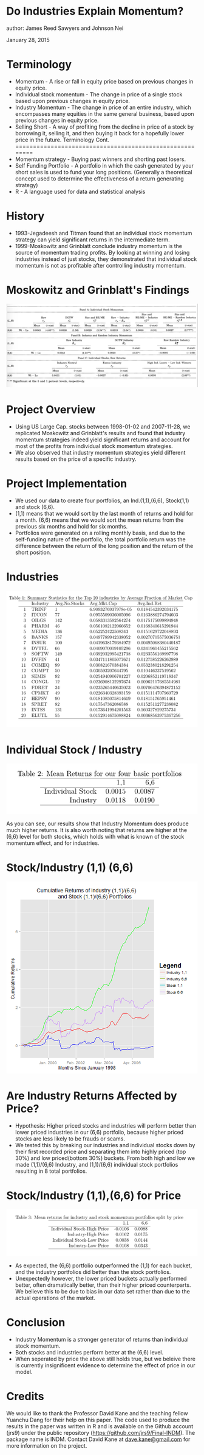 

Do Industries Explain Momentum?
========================================================
author: James Reed Sawyers and Johnson Nei

January 28, 2015

Terminology
========================================================
- Momentum - A rise or fall in equity price based on previous changes in equity price.
- Individual stock momentum - The change in price of a single stock based upon previous changes in equity price.
- Industry Momentum - The change in price of an entire industry, which encompasses many equities in the same general business, based upon previous changes in equity price.  
- Selling Short - A way of profiting from the decline in price of a stock by borrowing it, selling it, and then buying it back for a hopefully lower price in the future. 
Terminology Cont. 
========================================================
- Momentum strategy - Buying past winners and shorting past losers. 
- Self Funding Portfolio - A portfolio in which the cash generated by your short sales is used to fund your long positions. (Generally a theoretical concept used to determine the effectiveness of a return generating strategy)
- R - A language used for data and statistical analysis

History
========================================================
- 1993-Jegadeesh and Titman found that an individual stock momentum strategy can yield significant returns in the intermediate term.
- 1999-Moskowitz and Grinblatt conclude industry momentum is the source of momentum trading profits. By looking at winning and losing industries instead of just stocks, they demonstrated that individual stock momentum is not as profitable after controlling industry momentum.

Moskowitz and Grinblatt's Findings
========================================================
![alt text](mgdata.png)


Project Overview
========================================================
- Using US Large Cap. stocks between 1998-01-02 and 2007-11-28, we replicated Moskowitz and Grinblatt's results and found that industry momentum strategies indeed yield significant returns and account for most of the profits from individual stock momentum strategies.
- We also observed that industry momentum strategies yield different results based on the price of a specific industry.

Project Implementation
========================================================
- We used our data to create four portfolios, an Ind.(1,1),(6,6), Stock(1,1) and stock (6,6).
- (1,1) means that we would sort by the last month of returns and hold for a month. (6,6) means that we would sort the mean returns from the previous six months and hold for six months.
- Portfolios were generated on a rolling monthly basis, and due to the self-funding nature of the portfolio, the total portfolio return was the difference between the return of the long position and the return of the short position. 

Industries
========================================================
![alt text](t1pic.png)


Individual Stock / Industry
========================================================
![alt text](t2pic.png)

As you can see, our results show that Industry Momentum does produce much higher returns. It is also worth noting that returns are higher at the (6,6) level for both stocks, which holds with what is known of the stock momentum effect, and for industries. 

Stock/Industry (1,1) (6,6)
========================================================
![plot of chunk unnamed-chunk-2](presentation-figure/unnamed-chunk-2-1.png) 


Are Industry Returns Affected by Price?
========================================================
- Hypothesis: Higher priced stocks and industries will perform better than lower priced industries in our (6,6) portfolio, because higher priced stocks are less likely to be frauds or scams. 
- We tested this by breaking our industries and individual stocks down by their first recorded price and separating them into highly priced (top 30%) and low priced(bottom 30%) buckets. From both high and low we made (1,1)/(6,6) Industry, and (1,1)/(6,6) individual stock portfolios resulting in 8 total portfolios. 



Stock/Industry (1,1),(6,6) for Price
========================================================
![alt text](t3pic.png)  
- As expected, the (6,6) portfolio outperformed the (1,1) for each bucket, and the industry portfolios did better than the stock portfolios.
- Unexpectedly however, the lower priced buckets actually performed better, often dramatically better, than their higher priced counterparts. We believe this to be due to bias in our data set rather than due to the actual operations of the market. 

Conclusion
========================================================
- Industry Momentum is a stronger generator of returns than individual stock momentum.
- Both stocks and industries perform better at the (6,6) level.
- When seperated by price the above still holds true, but we beleive there is currently insignificent evidence to determine the effect of price in our model.

Credits
========================================================
We would like to thank the Professor David Kane and the teaching fellow Yuanchu Dang for their help on this paper. The code used to produce the results in the paper was written in R and is available on the Github account (jrs9) under the public repository (https://github.com/jrs9/Final-INDM). The package name is INDM. Contact David Kane at dave.kane@gmail.com for more information on the project.
